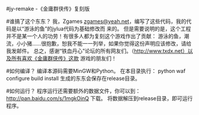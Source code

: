 #jy-remake -《金庸群侠传》复刻版

#谁搞了这个东东？
我，Zgames <zgames@yeah.net>，编写了这些代码，我的代码是以“游泳的鱼”的jylua代码为基础修改而
来的。 但是需要说明的是，这个工程并不是某一个人的功劳！有很多人都为复刻这个游戏作出了贡献： 
游泳的鱼，潮流，小小猪……很抱歉，恕我不能一一列举，如果你觉得这份声明应该修改，请给我发邮件。
总之，感谢“铁血丹心”论坛的所有网友们。（http://www.txdx.net）以及所有喜欢《金庸群侠传》这款
游戏的朋友们！

#如何编译？
编译本源码需要MinGW和Python。
在本目录执行：
python waf configure build install
生成的东东会保存在release目录。

#如何运行？
程序运行还需要额外的数据文件，你可以到：
http://pan.baidu.com/s/1mgkOinQ
下载。
将数据解压到release目录，即可运行程序。
